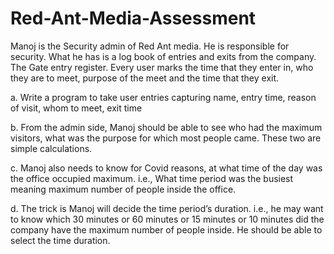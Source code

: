 # Red-Ant-Media-Assessment

Manoj is the Security admin of Red Ant media. He is responsible for security. What he has is a log book of entries and exits from the company. The Gate entry register. Every user marks the time that they enter in, who they are to meet, purpose of the meet and the time that they exit.

a. Write a program to take user entries capturing name, entry time, reason of visit, whom to meet, exit time

b. From the admin side, Manoj should be able to see who had the maximum visitors, what was the purpose for which most people came. These two are simple calculations.

c. Manoj also needs to know for Covid reasons, at what time of the day was the office occupied maximum. i.e., What time period was the busiest meaning maximum number of people inside the office.

d. The trick is Manoj will decide the time period’s duration. i.e., he may want to know which 30 minutes or 60 minutes or 15 minutes or 10 minutes did the company have the maximum number of people inside. He should be able to select the time duration.
